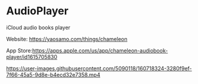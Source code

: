 # AudioPlayer
iCloud audio books player

Website: https://yaosamo.com/things/chameleon

App Store:https://apps.apple.com/us/app/chameleon-audiobook-player/id1615705830

https://user-images.githubusercontent.com/5090118/160718324-3280f9ef-7f66-45a5-9d8e-b4ecd32e7358.mp4

